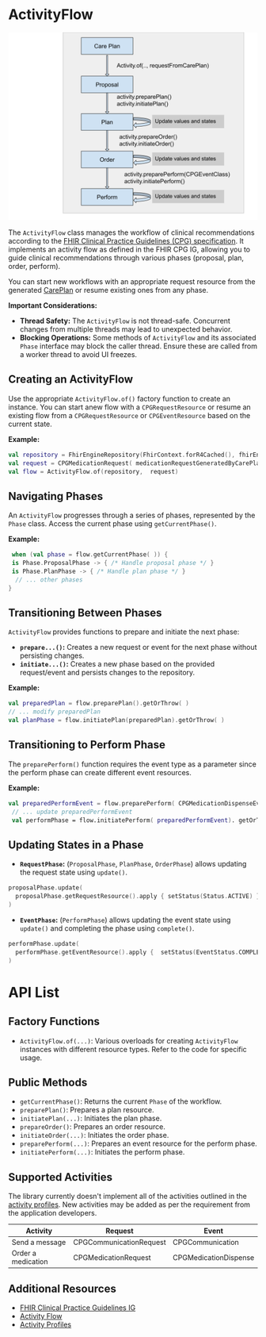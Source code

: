 # ActivityFlow

![Activity Flow](activity_flow.svg)

The `ActivityFlow` class manages the workflow of clinical recommendations according to the [FHIR Clinical Practice Guidelines (CPG) specification](https://build.fhir.org/ig/HL7/cqf-recommendations/activityflow.html#activity-lifecycle---request-phases-proposal-plan-order). It implements an activity flow as defined in the FHIR CPG IG, allowing you to guide clinical recommendations through various phases (proposal, plan, order, perform). 

You can start new workflows with an appropriate request resource from the generated [CarePlan](Generate-A-Care-Plan.md) or resume existing ones from any phase.

**Important Considerations:**

* **Thread Safety:** The `ActivityFlow` is not thread-safe. Concurrent changes from multiple threads may lead to unexpected behavior.
* **Blocking Operations:** Some methods of `ActivityFlow` and its associated `Phase` interface may block the caller thread. Ensure these are called from a worker thread to avoid UI freezes.

## Creating an ActivityFlow

Use the appropriate `ActivityFlow.of()` factory function to create an instance. You can start anew flow with a `CPGRequestResource` or resume an existing flow from a `CPGRequestResource` or `CPGEventResource` based on the current state.

**Example:**
```kotlin 
val repository = FhirEngineRepository(FhirContext.forR4Cached(), fhirEngine)
val request = CPGMedicationRequest( medicationRequestGeneratedByCarePlan)
val flow = ActivityFlow.of(repository,  request)
```

## Navigating Phases

An `ActivityFlow` progresses through a series of phases, represented by the `Phase` class. Access the current phase using `getCurrentPhase()`.

**Example:**
```kotlin
 when (val phase = flow.getCurrentPhase( )) {
 is Phase.ProposalPhase -> { /* Handle proposal phase */ }
 is Phase.PlanPhase -> { /* Handle plan phase */ }
  // ... other phases 
}
```

## Transitioning Between Phases

`ActivityFlow` provides functions to prepare and initiate the next phase:

* **`prepare...()`:** Creates a new request or event for the next phase without persisting changes.
* **`initiate...()`:** Creates a new phase based on the provided request/event and persists changes to the repository.

**Example:**
```kotlin 
val preparedPlan = flow.preparePlan().getOrThrow( )
// ... modify preparedPlan
val planPhase = flow.initiatePlan(preparedPlan).getOrThrow( )
```

## Transitioning to Perform Phase

The `preparePerform()` function requires the event type as a parameter since the perform phase can create different event resources.

**Example:**
```kotlin 
val preparedPerformEvent = flow.preparePerform( CPGMedicationDispenseEvent::class.java).getOrThrow() 
 // ... update preparedPerformEvent 
 val performPhase = flow.initiatePerform( preparedPerformEvent). getOrThrow( )
```

## Updating States in a Phase

* **`RequestPhase`:** (`ProposalPhase`, `PlanPhase`, `OrderPhase`) allows updating the request state using `update()`.
```kotlin
proposalPhase.update(
  proposalPhase.getRequestResource().apply { setStatus(Status.ACTIVE) }
)
```
* **`EventPhase`:** (`PerformPhase`) allows updating the event state using `update()` and completing the phase using `complete()`.
```kotlin
performPhase.update(
  performPhase.getEventResource().apply {  setStatus(EventStatus.COMPLETED) }
)
```
# API List
## Factory Functions

* `ActivityFlow.of(...)`: Various overloads for creating `ActivityFlow` instances with different resource types. Refer to the code for specific usage.

## Public Methods

* `getCurrentPhase()`: Returns the current `Phase` of the workflow.
* `preparePlan()`: Prepares a plan resource.
* `initiatePlan(...)`: Initiates the plan phase.
* `prepareOrder()`: Prepares an order resource.
* `initiateOrder(...)`: Initiates the order phase.
* `preparePerform(...)`: Prepares an event resource for the perform phase.
* `initiatePerform(...)`: Initiates the perform phase.

## Supported Activities
The library currently doesn't implement all of the activities outlined in the [activity profiles](https://build.fhir.org/ig/HL7/cqf-recommendations/profiles.html#activity-profiles). New activities may be added as per the requirement from the application developers.

| Activity           | Request                 | Event                 |
|--------------------|-------------------------|-----------------------|
| Send a message     | CPGCommunicationRequest | CPGCommunication      |
| Order a medication | CPGMedicationRequest    | CPGMedicationDispense |

## Additional Resources

* [FHIR Clinical Practice Guidelines IG](https://build.fhir.org/ig/HL7/cqf-recommendations/)
* [Activity Flow](https://build.fhir.org/ig/HL7/cqf-recommendations/activityflow.html#activity-flow)
* [Activity Profiles](https://build.fhir.org/ig/HL7/cqf-recommendations/profiles.html#activity-profiles)